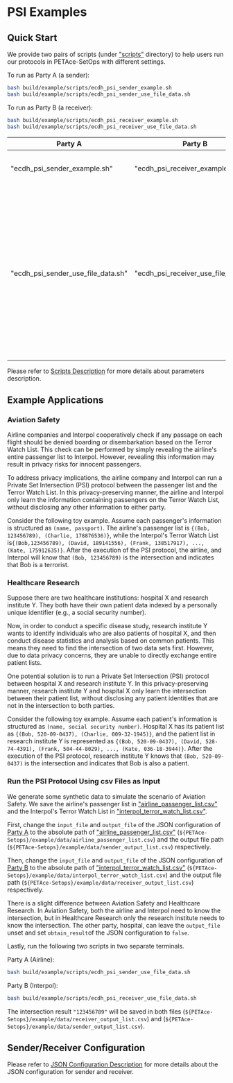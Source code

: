 # PSI Examples

## Quick Start

We provide two pairs of scripts (under ["scripts"](scripts) directory) to help users run our protocols in PETAce-SetOps with different settings.

To run as Party A (a sender):

```bash
bash build/example/scripts/ecdh_psi_sender_example.sh
bash build/example/scripts/ecdh_psi_sender_use_file_data.sh
```

To run as Party B (a receiver):

```bash
bash build/example/scripts/ecdh_psi_receiver_example.sh
bash build/example/scripts/ecdh_psi_receiver_use_file_data.sh
```

| Party A                            | Party B                              | Description                                                                                                                                                                                                                                                                  |
|------------------------------------|--------------------------------------|------------------------------------------------------------------------------------------------------------------------------------------------------------------------------------------------------------------------------------------------------------------------------|
| "ecdh_psi_sender_example.sh"       | "ecdh_psi_receiver_example.sh"       | An example of ECDH-PSI using random data.                                                                                                                                                                                                                                    |
| "ecdh_psi_sender_use_file_data.sh" | "ecdh_psi_receiver_use_file_data.sh" | An example of ECDH-PSI using file data. Before running this script, please change the `input_file` and `output_file` of the JSON configuration of [Party A](json/ecdh_psi_sender.json) and [Party B](json/ecdh_psi_receiver.json) to the correct absolute path of the files. |

Please refer to [Scripts Description](scripts/README.md) for more details about parameters description.

## Example Applications

### Aviation Safety

Airline companies and Interpol cooperatively check if any passage on each flight should be denied boarding or disembarkation based on the Terror Watch List.
This check can be performed by simply revealing the airline's entire passenger list to Interpol.
However, revealing this information may result in privacy risks for innocent passengers.

To address privacy implications, the airline company and Interpol can run a Private Set Intersection (PSI) protocol between the passenger list and the Terror Watch List.
In this privacy-preserving manner, the airline and Interpol only learn the information containing passengers on the Terror Watch List, without disclosing any other information to either party.

Consider the following toy example. Assume each passenger's information is structured as `(name, passport)`.
The airline's passenger list is `{(Bob, 123456789), (Charlie, 178876536)}`, while the Interpol's Terror Watch List is`{(Bob,123456789), (David, 189141556), (Frank, 138517917), ..., (Kate, 175912635)}`.
After the execution of the PSI protocol, the airline, and Interpol will know that `(Bob, 123456789)` is the intersection and indicates that Bob is a terrorist.

### Healthcare Research

Suppose there are two healthcare institutions: hospital X and research institute Y.
They both have their own patient data indexed by a personally unique identifier (e.g., a social security number).

Now, in order to conduct a specific disease study, research institute Y wants to identify individuals who are also patients of hospital X, and then conduct disease statistics and analysis based on common patients.
This means they need to find the intersection of two data sets first. However, due to data privacy concerns, they are unable to directly exchange entire patient lists.

One potential solution is to run a Private Set Intersection (PSI) protocol between hospital X and research institute Y.
In this privacy-preserving manner, research institute Y and hospital X only learn the intersection between their patient list, without disclosing any patient identities that are not in the intersection to both parties.

Consider the following toy example. Assume each patient's information is structured as `(name, social security number)`.
Hospital X has its patient list as `{(Bob, 520-09-0437), (Charlie, 009-32-1945)}`, and the patient list in research institute Y is represented as `{(Bob, 520-09-0437), (David, 528-74-4391), (Frank, 504-44-8029), ..., (Kate, 036-18-3944)}`.
After the execution of the PSI protocol, research institute Y knows that `(Bob, 520-09-0437)` is the intersection and indicates that Bob is also a patient.

### Run the PSI Protocol Using csv Files as Input

We generate some synthetic data to simulate the scenario of Aviation Safety.
We save the airline's passenger list in ["airline_passenger_list.csv"](data/airline_passenger_list.csv) and the Interpol's Terror Watch List in ["interpol_terror_watch_list.csv"](data/interpol_terror_watch_list.csv).

First, change the `input_file` and `output_file` of the JSON configuration of [Party A](json/ecdh_psi_sender.json) to the absolute path of ["airline_passenger_list.csv"](data/airline_passenger_list.csv) (`${PETAce-Setops}/example/data/airline_passenger_list.csv`) and the output file path (`${PETAce-Setops}/example/data/sender_output_list.csv`) respectively.

Then, change the `input_file` and `output_file` of the JSON configuration of [Party B](json/ecdh_psi_receiver.json) to the absolute path of ["interpol_terror_watch_list.csv"](data/interpol_terror_watch_list.csv) (`${PETAce-Setops}/example/data/interpol_terror_watch_list.csv`) and the output file path (`${PETAce-Setops}/example/data/receiver_output_list.csv`) respectively.

There is a slight difference between Aviation Safety and Healthcare Research.
In Aviation Safety, both the airline and Interpol need to know the intersection, but in Healthcare Research only the research institute needs to know the intersection.
The other party, hospital, can leave the `output_file` unset and set `obtain_result`of the JSON configuration to `false`.

Lastly, run the following two scripts in two separate terminals.

Party A (Airline):

```bash
bash build/example/scripts/ecdh_psi_sender_use_file_data.sh
```

Party B (Interpol):

```bash
bash build/example/scripts/ecdh_psi_receiver_use_file_data.sh
```

The intersection result `"123456789"` will be saved in both files (`${PETAce-Setops}/example/data/receiver_output_list.csv`) and (`${PETAce-Setops}/example/data/sender_output_list.csv`).

## Sender/Receiver Configuration

Please refer to [JSON Configuration Description](json/README.md) for more details about the JSON configuration for sender and receiver.
